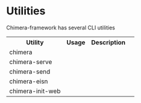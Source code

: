 # Utilities 

Chimera-framework has several CLI utilities

<table>
    <tr>
        <th>Utility</th>
        <th>Usage</th>
        <th>Description</th>
    </tr>
    <tr>
        <td>chimera</td>
        </td>
        <td>
        </td>
        <td>
        </td>
    <td>
    <tr>
        <td>chimera-serve</td>
        </td>
        <td>
        </td>
        <td>
        </td>
    <td>
    <tr>
        <td>chimera-send</td>
        </td>
        <td>
        </td>
        <td>
        </td>
    <td>
    <tr>
        <td>chimera-eisn</td>
        </td>
        <td>
        </td>
        <td>
        </td>
    <td>
    <tr>
        <td>chimera-init-web</td>
        </td>
        <td>
        </td>
        <td>
        </td>
    <td>
</table>
